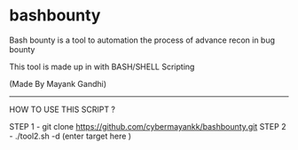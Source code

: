 # bashbounty
Bash bounty is a tool to automation the process of advance recon in bug bounty 

This tool is made up in with BASH/SHELL Scripting 

(Made By Mayank Gandhi)

------------------------------------------------------------------------------------------------------------------------------------------------------

HOW TO USE THIS SCRIPT ?

STEP 1 - git clone https://github.com/cybermayankk/bashbounty.git
STEP 2 - ./tool2.sh -d (enter target here )

